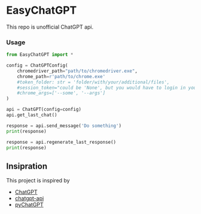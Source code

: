 # EasyChatGPT
This repo is unofficial ChatGPT api.

### Usage
```python
from EasyChatGPT import *

config = ChatGPTConfig(
	chromedriver_path="path/to/chromedriver.exe",
	chrome_path=r'path/to/chrome.exe'
	#token_folder: str = 'folder/with/your/additional/files',
	#session_token="could be 'None', but you would have to login in your openai account",
	#chrome_args=['--some', '--args']
)

api = ChatGPT(config=config)
api.get_last_chat()

response = api.send_message('Do something')
print(response)

response = api.regenerate_last_response()
print(response)
```

## Insipration

This project is inspired by

-   [ChatGPT](https://github.com/acheong08/ChatGPT)
-   [chatgpt-api](https://github.com/transitive-bullshit/chatgpt-api)
-   [pyChatGPT](https://github.com/terry3041/pyChatGPT)
